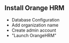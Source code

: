 


## Install Orange HRM
- Database Configuration
- Add organization name
- Create admin account
- "Launch OrangeHRM"